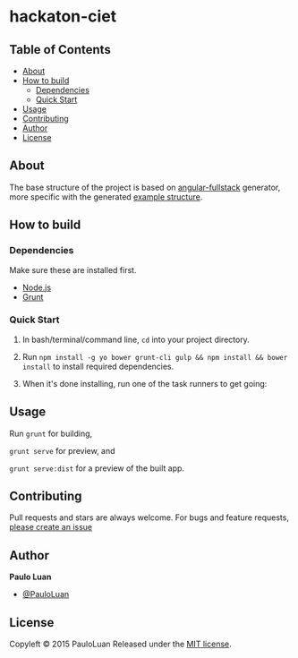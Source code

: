 # hackaton-ciet


## Table of Contents
<!-- toc -->
* [About](#about)
* [How to build](#how-to-build)
  * [Dependencies](#dependencies)
  * [Quick Start](#quick-start)
* [Usage](#usage)
* [Contributing](#contributing)
* [Author](#author)
* [License](#license)

<!-- toc stop -->

<!-- ps: table of contents generated by [readme-toc](https://www.npmjs.com/package/readme-toc) plugin. -->

## About

The base structure of the project is based on [angular-fullstack](https://github.com/DaftMonk/generator-angular-fullstack) generator, more specific with the generated [example structure](https://github.com/DaftMonk/fullstack-demo).

## How to build

### Dependencies
Make sure these are installed first.

* [Node.js](http://nodejs.org)
* [Grunt](http://gruntjs.com/)

### Quick Start

1. In bash/terminal/command line, `cd` into your project directory.

2. Run `npm install -g yo bower grunt-cli gulp && npm install && bower install` to install required dependencies.

3. When it's done installing, run one of the task runners to get going:

## Usage

Run `grunt` for building,

`grunt serve` for preview, and

`grunt serve:dist` for a preview of the built app.


## Contributing

Pull requests and stars are always welcome. For bugs and feature requests, [please create an issue](https://github.com/transparenciasjc/velorio-da-aguaissues/new)

## Author

**Paulo Luan**

+ [@PauloLuan](https://github.com/PauloLuan)

## License

Copyleft © 2015 PauloLuan
Released under the [MIT license](https://github.com/transparenciasjc/velorio-da-aguablob/master/LICENSE).

